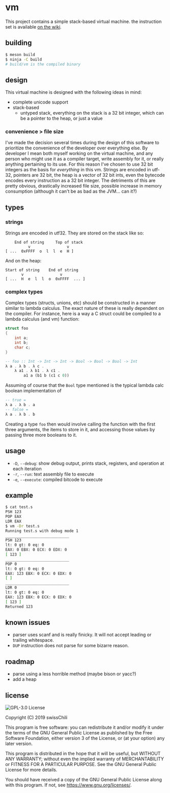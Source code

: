 # vm

This project contains a simple stack-based virtual machine. the instruction set
is available [on the wiki](https://github.com/swissChili/vm/wiki/Instructions).


## building

```sh
$ meson build
$ ninja -C build
# build/vm is the compiled binary
```

## design

This virtual machine is designed with the following ideas in mind:

- complete unicode support
- stack-based
  - untyped stack, everything on the stack is a 32 bit integer, which can be a
    pointer to the heap, or just a value

### convenience > file size

I've made the decision several times during the design of this software to
prioritize the convenience of the developer over everything else. By developer
I mean both myself working on the virtual machine, and any person who might use
it as a compiler target, write assembly for it, or really anything pertaining
to its use. For this reason I've chosen to use 32 bit integers as the basis for
*everything* in this vm. Strings are encoded in utf-32, pointers are 32 bit,
the heap is a vector of 32 bit ints, even the bytecode encodes every instruction
as a 32 bit integer. The detriments of this are pretty obvious, drastically
increased file size, possible increase in memory consumption (although it can't
be as bad as the JVM... can it?)

## types

### strings

Strings are encoded in utf32. They are stored on the stack like so:

```
    End of string     Top of stack
          v                v
[ ...  0xFFFF  o  l  l  e  H ]
```

And on the heap:

```
Start of string    End of string
       v                v
[ ...  H  e  l  l  o  0xFFFF  ... ]
```

### complex types

Complex types (structs, unions, etc) should be constructed in a manner similar
to lambda calculus. The exact nature of these is really dependent on the compiler.
For instance, here is a way a C struct could be compiled to a lambda calculus
(and vm) function:

```c
struct foo
{
    int a;
    int b;
    char c;
}
```

```hs
-- foo :: Int -> Int -> Int -> Bool -> Bool -> Bool -> Int
λ a . λ b . λ c .
    λ a1 . λ b1 . λ c1 .
        a1 a (b1 b (c1 c 0))
```

Assuming of course that the `Bool` type mentioned is the typical lambda calc
boolean implementation of

```hs
-- true = 
λ a . λ b . a
-- false =
λ a . λ b . b
```

Creating a type `foo` then would involve calling the function with the first
three arguments, the items to store in it, and accessing those values
by passing three more booleans to it.

## usage

- `-D`, `--debug`: show debug output, prints stack, registers, and operation at
  each iteration
- `-r`, `--run`: text assembly file to execute
- `-e`, `--execute`: compiled bitcode to execute

## example

```sh
$ cat test.s
PSH 123
POP EAX
LDR EAX
$ vm -Dr test.s
Running test.s with debug mode 1
____________________________
PSH 123
lt: 0 gt: 0 eq: 0
EAX: 0 EBX: 0 ECX: 0 EDX: 0
[ 123 ]
____________________________
POP 0
lt: 0 gt: 0 eq: 0
EAX: 123 EBX: 0 ECX: 0 EDX: 0
[ ]
____________________________
LDR 0
lt: 0 gt: 0 eq: 0
EAX: 123 EBX: 0 ECX: 0 EDX: 0
[ 123 ]
Returned 123
```

## known issues

- parser uses scanf and is really finicky. It will not accept leading or
  trailing whitespace.
- `DUP` instruction does not parse for some bizarre reason.

## roadmap

- parse using a less horrible method (maybe bison or yacc?)
- add a heap

## license

![GPL-3.0 License](https://www.gnu.org/graphics/gplv3-127x51.png)

Copyright (C) 2019  swissChili

This program is free software: you can redistribute it and/or modify
it under the terms of the GNU General Public License as published by
the Free Software Foundation, either version 3 of the License, or
(at your option) any later version.

This program is distributed in the hope that it will be useful,
but WITHOUT ANY WARRANTY; without even the implied warranty of
MERCHANTABILITY or FITNESS FOR A PARTICULAR PURPOSE.  See the
GNU General Public License for more details.

You should have received a copy of the GNU General Public License
along with this program.  If not, see <https://www.gnu.org/licenses/>.

